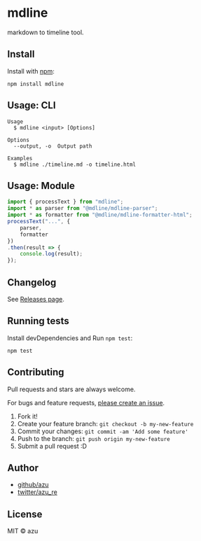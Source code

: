 # mdline

markdown to timeline tool.

## Install

Install with [npm](https://www.npmjs.com/):

    npm install mdline

## Usage: CLI

    Usage
      $ mdline <input> [Options]
 
    Options
      --output, -o  Output path
 
    Examples
      $ mdline ./timeline.md -o timeline.html

## Usage: Module

```js
import { processText } from "mdline";
import * as parser from "@mdline/mdline-parser";
import * as formatter from "@mdline/mdline-formatter-html";
processText("...", {
    parser,
    formatter
})
.then(result => {
    console.log(result);    
});
```

## Changelog

See [Releases page](https://github.com/azu/mdline/releases).

## Running tests

Install devDependencies and Run `npm test`:

    npm test

## Contributing

Pull requests and stars are always welcome.

For bugs and feature requests, [please create an issue](https://github.com/azu/mdline/issues).

1. Fork it!
2. Create your feature branch: `git checkout -b my-new-feature`
3. Commit your changes: `git commit -am 'Add some feature'`
4. Push to the branch: `git push origin my-new-feature`
5. Submit a pull request :D

## Author

- [github/azu](https://github.com/azu)
- [twitter/azu_re](https://twitter.com/azu_re)

## License

MIT © azu
